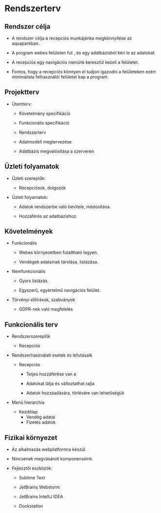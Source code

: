 # Rendszerterv
## Rendszer célja
- A rendszer célja a recepciós munkájánka megkönnyítése az aquaparkban.

- A program webes felületen fut , és egy adatbázisból kéri le az adatokat.

- A recepciós egy navigációs menünk keresztül kezeli a felületet.

- Fontos, hogy a recepciós könnyen el tudjon igazodni a felületeken ezért minimalista felhasználói felületet kap a program.

## Projektterv
- Ütemterv:
  - Követelmény specifikáció
 
  - Funkcionális specifikáció
  
  - Rendszerterv
  
  - Adatmodell megtervezése
  
  - Adatbázis megvalósítása a szerveren
  
 ## Üzleti folyamatok
 - Üzleti szereplők:
 
   - Recepciósok, dolgozók
   
 - Üzleti folyamatok:
 
   - Adatok rendszerbe való bevitele, módosítása.
   
   - Hozzáférés az adatbázishoz.
   
 ## Követelmények
 - Funkcionális
 
    - Webes környezetben futattható legyen.
    
    - Vendégek adatainak tárolása, listázása.
    
 - Nemfunkcionális
 
    - Gyors listázás.
    
    - Egyszerű, egyértelmű navigációs felület.
    
 - Törvényi előírások, szabványok
 
    - GDPR-nek való megfelelés

## Funkcionális terv
- Rendszerszereplők

    - Recepciós
    
- Rendszerhasználati esetek és lefutásaik

    - Recepciós
    
      - Teljes hozzáférése van a 
      
      - Adatokat látja és változtathat rajta
      
      - Adatok hozzáadására, törlésére van lehetőségük

- Menü hierarchia

    - Kezdőlap
      - Vendég adatai
      - Fizetés adatok

## Fizikai környezet
- Az alkalmazás webplatformra készül.

- Nincsenek megvásárolt komponenseink.

- Fejlesztői eszközök:

    - Sublime Text
    
    - JetBrains Webstorm
    
    - JetBrains IntelliJ IDEA
    
    - Dockstation

